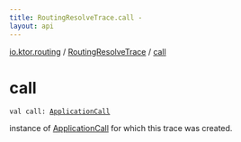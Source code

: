 ```yaml
---
title: RoutingResolveTrace.call - 
layout: api
---
```


<div class='api-docs-breadcrumbs'><a href="../index.html">io.ktor.routing</a> / <a href="index.html">RoutingResolveTrace</a> / <a href="./call.html">call</a></div>

# call

<div class="signature"><code><span class="keyword">val </span><span class="identifier">call</span><span class="symbol">: </span><a href="../../io.ktor.application/-application-call/index.html"><span class="identifier">ApplicationCall</span></a></code></div>

instance of <a href="../../io.ktor.application/-application-call/index.html">ApplicationCall</a> for which this trace was created.

